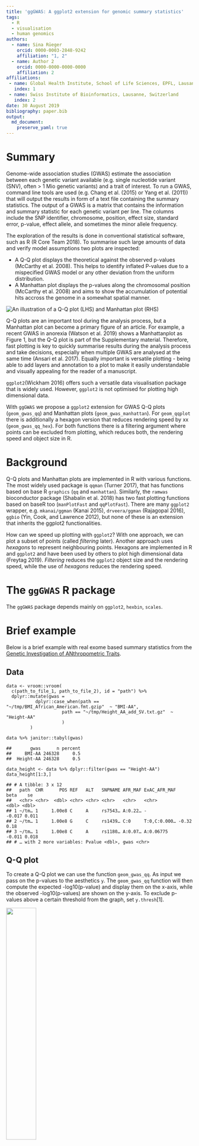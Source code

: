 ```yaml
---
title: 'ggGWAS: A ggplot2 extension for genomic summary statistics'
tags:
  - R
  - visualisation
  - human genomics
authors:
  - name: Sina Rüeger
    orcid: 0000-0003-2848-9242
    affiliation: "1, 2" 
  - name: Author 2
    orcid: 0000-0000-0000-0000
    affiliation: 2
affiliations:
 - name: Global Health Institute, School of Life Sciences, EPFL, Lausanne, Switzerland
   index: 1
 - name: Swiss Institute of Bioinformatics, Lausanne, Switzerland
   index: 2
date: 30 August 2019
bibliography: paper.bib
output: 
  md_document:
    preserve_yaml: true
---
```


<!----
output:
  md_document:
    preserve_yaml: true
------>

Summary
=======

Genome-wide association studies (GWAS) estimate the association between
each genetic variant available (e.g. single nucleotide variant (SNV),
often &gt; 1 Mio genetic variants) and a trait of interest. To run a
GWAS, command line tools are used (e.g. Chang et al. (2015) or Yang et
al. (2011)) that will output the results in form of a text file
containing the summary statistics. The output of a GWAS is a matrix that
contains the information and summary statistic for each genetic variant
per line. The columns include the SNP identifier, chromosome, position,
effect size, standard error, p-value, effect allele, and sometimes the
minor allele frequency.

The exploration of the results is done in conventional statistical
software, such as R (R Core Team 2018). To summarise such large amounts
of data and verify model assumptions two plots are inspected:

-   A Q-Q plot displays the theoretical against the observed p-values
    (McCarthy et al. 2008). This helps to identify inflated P-values due
    to a mispecified GWAS model or any other deviation from the uniform
    distribution.  
-   A Manhattan plot displays the p-values along the chromosomal
    position (McCarthy et al. 2008) and aims to show the accumulation of
    potential hits accross the genome in a somewhat spatial manner.

![An illustration of a Q-Q plot (LHS) and Manhattan plot
(RHS)](illustration.jpeg)

Q-Q plots are an important tool during the analysis process, but a
Manhattan plot can become a primary figure of an article. For example, a
recent GWAS in anorexia (Watson et al. 2019) shows a Manhattanplot as
Figure 1, but the Q-Q plot is part of the Supplementary material.
Therefore, fast plotting is key to quickly summarise results during the
analysis process and take decisions, especially when multiple GWAS are
analysed at the same time (Ansari et al. 2017). Equally important is
versatile plotting - being able to add layers and annotation to a plot
to make it easily understandable and visually appealing for the reader
of a manuscript.

`ggplot2`(Wickham 2016) offers such a versatile data visualisation
package that is widely used. However, `ggplot2` is not optimised for
plotting high dimensional data.

With `ggGWAS` we propose a `ggplot2` extension for GWAS Q-Q plots
(`geom_gwas_qq`) and Manhattan plots (`geom_gwas_manhattan`). For
`geom_qqplot` there is additionally a hexagon version that reduces
rendering speed by xx (`geom_gwas_qq_hex`). For both functions there is
a filtering argument where points can be excluded from plotting, which
reduces both, the rendering speed and object size in R.

Background
==========

Q-Q plots and Manhattan plots are implemented in R with various
functions. The most widely used package is `qqman` (Turner 2017), that
has functions based on base R `graphics` (`qq` and `manhattan`).
Similarly, the `ramwas` bioconductor package (Shabalin et al. 2018) has
two fast plotting functions based on baseR too (`manPlotFast` and
`qqPlotFast`). There are many `ggplot2` wrapper, e.g. `mkanai/ggman`
(Kanai 2015), `drveera/ggman` (Rajagopal 2016), `ggbio` (Yin, Cook, and
Lawrence 2012), but none of these is an extension that inherits the
ggplot2 functionalities.

How can we speed up plotting with `ggplot2`? With one approach, we can
plot a subset of points (called *filtering* later). Another approach
uses *hexagons* to represent neighbouring points. Hexagons are
implemented in R and `ggplot2` and have been used by others to plot high
dimensional data (Freytag 2019). *Filtering* reduces the `ggplot2`
object size and the rendering speed, while the use of *hexagons* reduces
the rendering speed.

<!---------
There is a third option which we will call "rastering", but this will only affect the resulting image file size and not really the plotting speed in R.

|           | Obj Size | Plotting speed | File size |
|-----------|----------|----------------|-----------|
| Filtering | x        | x              | x         |
| hexagons    |          | x              | x         |
| raster    |          |                | x         |
-------->

The `ggGWAS` R package
======================

The `ggGWAS` package depends mainly on `ggplot2`, `hexbin`, `scales`.

Brief example
=============

Below is a brief example with real exome based summary statistics from
the [Genetic Investigation of ANthropometric
Traits](https://portals.broadinstitute.org/collaboration/giant/index.php/GIANT_consortium_data_files).

Data
----

    data <- vroom::vroom(
      c(path_to_file_1, path_to_file_2), id = "path") %>% 
      dplyr::mutate(gwas = 
               dplyr::case_when(path == "~/tmp/BMI_African_American.fmt.gzip"  ~ "BMI-AA",
                         path == "~/tmp/Height_AA_add_SV.txt.gz"  ~ "Height-AA"
                         )
             )

    data %>% janitor::tabyl(gwas)

    ##       gwas      n percent
    ##     BMI-AA 246328     0.5
    ##  Height-AA 246328     0.5

    data_height <- data %>% dplyr::filter(gwas == "Height-AA")
    data_height[1:3,]

    ## # A tibble: 3 x 12
    ##   path  CHR      POS REF   ALT   SNPNAME AFR_MAF ExAC_AFR_MAF   beta    se
    ##   <chr> <chr>  <dbl> <chr> <chr> <chr>   <chr>   <chr>         <dbl> <dbl>
    ## 1 ~/tm… 1     1.00e8 C     A     rs7543… A:0.22… -            -0.017 0.011
    ## 2 ~/tm… 1     1.00e8 G     C     rs1439… C:0     T:0,C:0.000… -0.32  0.18 
    ## 3 ~/tm… 1     1.00e8 C     A     rs1180… A:0.07… A:0.06775    -0.011 0.018
    ## # … with 2 more variables: Pvalue <dbl>, gwas <chr>

Q-Q plot
--------

To create a Q-Q plot we can use the function `geom_gwas_qq`. As input we
pass on the p-values to the aesthetics `y`. The `geom_gwas_qq` function
will then compute the expected -log10(p-value) and display them on the
x-axis, while the observed -log10(p-values) are shown on the y-axis. To
exclude p-values above a certain threshold from the graph, set
`y.thresh`[1].

<img src="paper_files/figure-markdown_strict/qqplot-example-1.png" width="40%" />

To enable hexagons, we can simply add `_hex` to the function
`geom_gwas_qq`. Note, that by default, `geom_gwas_qq_hex` does not use
the default hexagons `ggplot2:::hexBinSummarise`, but a tweaked version
(`ggGWAS:::hexBinSummarise`).

<img src="paper_files/figure-markdown_strict/qqplot-example-hex-1.png" width="40%" />

Manhattanplot
-------------

`ggplot(data = giant) + geom_gwas_manhattan(aes(pos = POS, chr = CHR, y = -log10(P)))`

-   range of chromosomes can be passed on
-   allow for the `raster` version (for faster plotting) and Pvalue
    thresholding (removing the high Pvalue SNPs from the plot)
-   implement coloring (two alternating colors)

Discussion
==========

-   even though facetting could work, this is probably not
    computationally possible (RAM!) when multiple GWAS with millions of
    SNPs are present.

-   implemented rastering, but that did not work (only dcreased file
    size)

-   speed comparison
    `qqman::manhattan(giant, chr = "CHR" , bp = "POS", p = "P")`

Acknowledgements
================

<!-------- We acknowledge contributions from Brigitta Sipocz, Syrtis Major, and Semyeong ----->

-   Flavia Hodel contributed parts of the Manhattan plot
-   Fellay lab

References
==========

Ansari, M. Azim, Vincent Pedergnana, Camilla L. C. Ip, Andrea Magri,
Annette Von Delft, David Bonsall, Nimisha Chaturvedi, et al. 2017.
“Genome-to-Genome Analysis Highlights the Effect of the Human Innate and
Adaptive Immune Systems on the Hepatitis C Virus.” *Nature Genetics* 49
(5): 666–73. <https://doi.org/10.1038/ng.3835>.

Chang, Christopher C., Carson C. Chow, Laurent CAM Tellier, Shashaank
Vattikuti, Shaun M. Purcell, and James J. Lee. 2015. “Second-Generation
PLINK: Rising to the Challenge of Larger and Richer Datasets.”
*GigaScience* 4 (1): 7. <https://doi.org/10.1186/s13742-015-0047-8>.

Freytag, Saskia. 2019. *Hexbin Plots for Single Cell Omics Data*.
<https://github.com/SaskiaFreytag/schex>.

Kanai, Masahiro. 2015. *ggman: Manhattan Plot Using Ggplot2*.
<https://github.com/mkanai/ggman>.

McCarthy, Mark I., Gonçalo R. Abecasis, Lon R. Cardon, David B.
Goldstein, Julian Little, John P. A. Ioannidis, and Joel N. Hirschhorn.
2008. “Genome-Wide Association Studies for Complex Traits: Consensus,
Uncertainty and Challenges.” *Nature Reviews Genetics* 9 (5): 356–69.
<https://doi.org/10.1038/nrg2344>.

Rajagopal, Veera M. 2016. *ggman: R Package for Manhattan Plots*.
<https://github.com/drveera/ggman>.

R Core Team. 2018. *R: A Language and Environment for Statistical
Computing*. Vienna, Austria: R Foundation for Statistical Computing.
<https://www.R-project.org/>.

Shabalin, Andrey A, Mohammad W Hattab, Shaunna L Clark, Robin F Chan,
Gaurav Kumar, Karolina A Aberg, and Edwin JCG van den Oord. 2018.
“RaMWAS: Fast Methylome-Wide Association Study Pipeline for Enrichment
Platforms.” *Bioinformatics*.
<http://dx.doi.org/10.1093/bioinformatics/bty069>.

Turner, Stephen. 2017. *qqman: Q-Q and Manhattan Plots for Gwas Data*.
<https://CRAN.R-project.org/package=qqman>.

Watson, Hunna J., Zeynep Yilmaz, Laura M. Thornton, Christopher Hübel,
Jonathan R. I. Coleman, Héléna A. Gaspar, Julien Bryois, et al. 2019.
“Genome-Wide Association Study Identifies Eight Risk Loci and Implicates
Metabo-Psychiatric Origins for Anorexia Nervosa.” *Nature Genetics*,
July, 1. <https://doi.org/10.1038/s41588-019-0439-2>.

Wickham, Hadley. 2016. *ggplot2: Elegant Graphics for Data Analysis*.
Springer-Verlag New York. <https://ggplot2.tidyverse.org>.

Yang, Jian, S. Hong Lee, Michael E. Goddard, and Peter M. Visscher.
2011. “GCTA: A tool for genome-wide complex trait analysis.” *American
Journal of Human Genetics* 88 (1): 76–82.
<https://doi.org/10.1016/j.ajhg.2010.11.011>.

Yin, Tengfei, Dianne Cook, and Michael Lawrence. 2012. “ggbio: An R
Package for Extending the Grammar of Graphics for Genomic Data.” *Genome
Biology* 13 (8): R77.

[1] Because the majority of the p-values are larger than 0.05, using
`y.thresh` can be helpful to decrease rendering time. However, the
p-value range between 0.05 and 1 can be interesting for model
validation.
